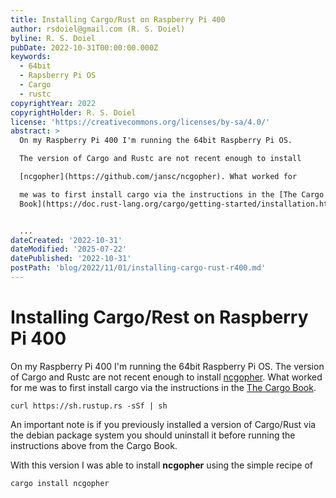 ```yaml
---
title: Installing Cargo/Rust on Raspberry Pi 400
author: rsdoiel@gmail.com (R. S. Doiel)
byline: R. S. Doiel
pubDate: 2022-10-31T00:00:00.000Z
keywords:
  - 64bit
  - Rapsberry Pi OS
  - Cargo
  - rustc
copyrightYear: 2022
copyrightHolder: R. S. Doiel
license: 'https://creativecommons.org/licenses/by-sa/4.0/'
abstract: >
  On my Raspberry Pi 400 I'm running the 64bit Raspberry Pi OS.

  The version of Cargo and Rustc are not recent enough to install

  [ncgopher](https://github.com/jansc/ncgopher). What worked for

  me was to first install cargo via the instructions in the [The Cargo
  Book](https://doc.rust-lang.org/cargo/getting-started/installation.html). 


  ...
dateCreated: '2022-10-31'
dateModified: '2025-07-22'
datePublished: '2022-10-31'
postPath: 'blog/2022/11/01/installing-cargo-rust-r400.md'
---
```


Installing Cargo/Rest on Raspberry Pi 400
=========================================

On my Raspberry Pi 400 I'm running the 64bit Raspberry Pi OS.
The version of Cargo and Rustc are not recent enough to install
[ncgopher](https://github.com/jansc/ncgopher). What worked for
me was to first install cargo via the instructions in the [The Cargo Book](https://doc.rust-lang.org/cargo/getting-started/installation.html). 

~~~shell
curl https://sh.rustup.rs -sSf | sh
~~~

An important note is if you previously installed a version of Cargo/Rust
via the debian package system you should uninstall it before running the
instructions above from the Cargo Book.

With this version I was able to install __ncgopher__ using the simple
recipe of 

~~~shell
cargo install ncgopher
~~~
